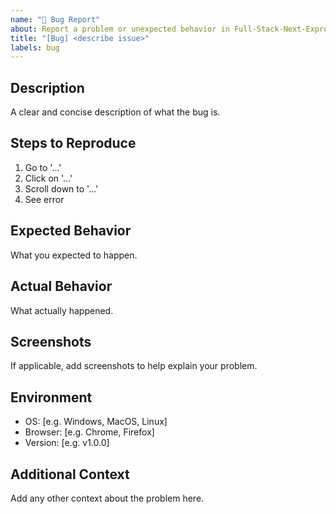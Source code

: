 ```yaml
---
name: "🐞 Bug Report"
about: Report a problem or unexpected behavior in Full-Stack-Next-Express-PostgreSQl-Template
title: "[Bug] <describe issue>"
labels: bug
---
```


## Description

A clear and concise description of what the bug is.

## Steps to Reproduce

1. Go to '...'
2. Click on '...'
3. Scroll down to '...'
4. See error

## Expected Behavior

What you expected to happen.

## Actual Behavior

What actually happened.

## Screenshots

If applicable, add screenshots to help explain your problem.

## Environment

- OS: [e.g. Windows, MacOS, Linux]
- Browser: [e.g. Chrome, Firefox]
- Version: [e.g. v1.0.0]

## Additional Context

Add any other context about the problem here.
